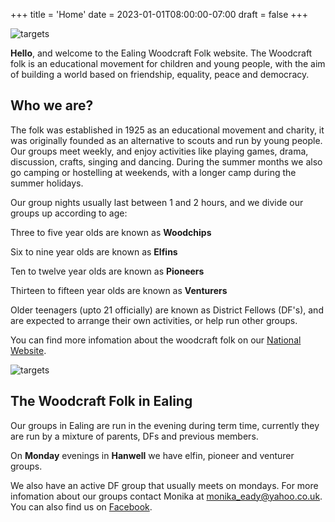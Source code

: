 +++
title = 'Home'
date = 2023-01-01T08:00:00-07:00
draft = false
+++

![targets](/images/web2.png)

**Hello**, and welcome to the Ealing Woodcraft Folk website. The Woodcraft folk is an educational movement for children and young people, with the aim of building a world based on friendship, equality, peace and democracy.

## Who we are?

The folk was established in 1925 as an educational movement and charity, it was originally founded as an alternative to scouts and run by young people. Our groups meet weekly, and enjoy activities like playing games, drama, discussion, crafts, singing and dancing. During the summer months we also go camping or hostelling at weekends, with a longer camp during the summer holidays.

Our group nights usually last between 1 and 2 hours, and we divide our groups up according to age:

Three to five year olds are known as **Woodchips**

Six to nine year olds are known as **Elfins**

Ten to twelve year olds are known as **Pioneers**

Thirteen to fifteen year olds are known as **Venturers**

Older teenagers (upto 21 officially) are known as District Fellows (DF's), and are expected to arrange their own activities, or help run other groups.

You can find more infomation about the woodcraft folk on our [National Website](https://www.woodcraft.org.uk/).

![targets](/images/web1.png)

## The Woodcraft Folk in Ealing

Our groups in Ealing are run in the evening during term time, currently they are run by a mixture of parents, DFs and previous members.

On **Monday** evenings in **Hanwell** we have elfin, pioneer and venturer groups.

We also have an active DF group that usually meets on mondays. For more infomation about our groups contact Monika at [monika_eady@yahoo.co.uk](mailto:monika_eady@yahoo.co.uk). You can also find us on [Facebook](https://www.facebook.com/groups/ealingwoodcraft).